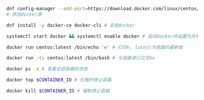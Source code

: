 ```bash
dnf config-manager --add-port=https://download.docker.com/linux/centos/docker-ce.repo
# 添加docker源
```



```bash
dnf install -y docker-ce docker-cli # 安装docker
```



```bash
systemctl start docker && systemctl enable docker # 启动docker并设置为开机启动
```



```bash
docker run centos:latest /bin/echo 'e' # 打印e, latest为容器的最新版
```



```bash
docker run -ti centos:latest /bin/bash # 与容器进行交互ho
```



```bash
docker ps -a # 查看全部容器的状态
```



```bash
docker top $CONTAINER_ID # 优雅的停止容器
```



```bash
docker kill $CONTAINER_ID # 强制停止容器
```

